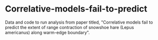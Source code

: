 # Correlative-models-fail-to-predict
Data and code to run analysis from paper titled, "Correlative models fail to predict the extent of range contraction of snowshoe hare (Lepus americanus) along warm-edge boundary".

